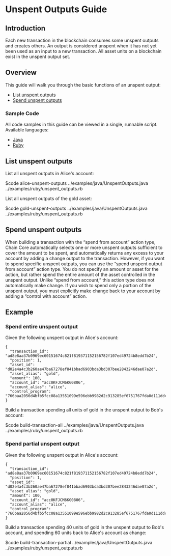 # Unspent Outputs Guide

## Introduction

Each new transaction in the blockchain consumes some unspent outputs and creates others. An output is considered unspent when it has not yet been used as an input to a new transaction. All asset units on a blockchain exist in the unspent output set.

## Overview

This guide will walk you through the basic functions of an unspent output:

* [List unspent outputs](#list-unspent-outputs)
* [Spend unspent outputs](#spend-unspent-outputs)

### Sample Code

All code samples in this guide can be viewed in a single, runnable script. Available languages:

- [Java](../examples/java/UnspentOutputs.java)
- [Ruby](../examples/ruby/unspent_outputs.rb)

## List unspent outputs

List all unspent outputs in Alice's account:

$code alice-unspent-outputs ../examples/java/UnspentOutputs.java ../examples/ruby/unspent_outputs.rb

List all unspent outputs of the gold asset:

$code gold-unspent-outputs ../examples/java/UnspentOutputs.java ../examples/ruby/unspent_outputs.rb

## Spend unspent outputs

When building a transaction with the “spend from account” action type, Chain Core automatically selects one or more unspent outputs sufficient to cover the amount to be spent, and automatically returns any excess to your account by adding a change output to the transaction. However, if you want to spend specific unspent outputs, you can use the “spend unspent output from account” action type. You do not specify an amount or asset for the action, but rather spend the entire amount of the asset controlled in the unspent output. Unlike “spend from account,” this action type does not automatically make change. If you wish to spend only a portion of the unspent output, you must explicitly make change back to your account by adding a “control with account” action.

## Example

### Spend entire unspent output

Given the following unspent output in Alice's account:

```
{
  "transaction_id": "ad8e8aa37b0969ec60151674c821f819371152156782f107ed49724b8edd7b24",
  "position": 1,
  "asset_id": "d02e4a4c3b260ae47ba67278ef841bbad6903bda3bd307bee2843246dae07a2d",
  "asset_alias": "gold",
  "amount": 100,
  "account_id": "acc0KFJCM6KG0806",
  "account_alias": "alice",
  "control_program": "766baa2056d4bfb5fcc08a13551099e596ebb9982d2c913285ef6751767fda0d111ddc3f5151ad696c00c0",
}
```

Build a transaction spending all units of gold in the unspent output to Bob's account:

$code build-transaction-all ../examples/java/UnspentOutputs.java ../examples/ruby/unspent_outputs.rb

### Spend partial unspent output

Given the following unspent output in Alice's account:

```
{
  "transaction_id": "ad8e8aa37b0969ec60151674c821f819371152156782f107ed49724b8edd7b24",
  "position": 1,
  "asset_id": "d02e4a4c3b260ae47ba67278ef841bbad6903bda3bd307bee2843246dae07a2d",
  "asset_alias": "gold",
  "amount": 100,
  "account_id": "acc0KFJCM6KG0806",
  "account_alias": "alice",
  "control_program": "766baa2056d4bfb5fcc08a13551099e596ebb9982d2c913285ef6751767fda0d111ddc3f5151ad696c00c0",
}
```

Build a transaction spending 40 units of gold in the unspent output to Bob's account, and spending 60 units back to Alice's account as change:

$code build-transaction-partial ../examples/java/UnspentOutputs.java ../examples/ruby/unspent_outputs.rb
